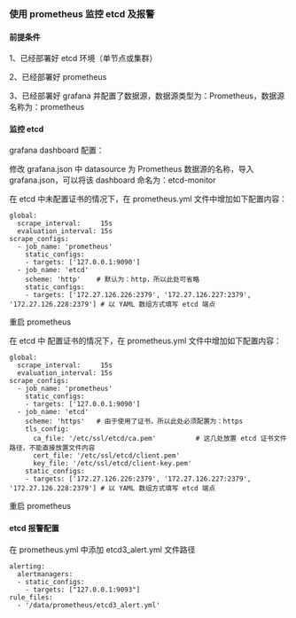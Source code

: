 ### 使用 prometheus 监控 etcd 及报警

#### 前提条件

1、已经部署好 etcd 环境（单节点或集群）

2、已经部署好 prometheus

3、已经部署好 grafana 并配置了数据源，数据源类型为：Prometheus，数据源名称为：prometheus

#### 监控 etcd

grafana dashboard 配置：

修改 grafana.json 中 datasource 为 Prometheus 数据源的名称，导入 grafana.json，可以将该 dashboard 命名为：etcd-monitor

在 etcd 中未配置证书的情况下，在 prometheus.yml 文件中增加如下配置内容：
```angular2html
global:
  scrape_interval:     15s
  evaluation_interval: 15s
scrape_configs:
  - job_name: 'prometheus'
    static_configs:
    - targets: ['127.0.0.1:9090']
  - job_name: 'etcd'
    scheme: 'http'    # 默认为：http，所以此处可省略
    static_configs:
    - targets: ['172.27.126.226:2379', '172.27.126.227:2379', '172.27.126.228:2379'] # 以 YAML 数组方式填写 etcd 端点
```
重启 prometheus

在 etcd 中 配置证书的情况下，在 prometheus.yml 文件中增加如下配置内容：
```angular2html
global:
  scrape_interval:     15s
  evaluation_interval: 15s
scrape_configs:
  - job_name: 'prometheus'
    static_configs:
    - targets: ['127.0.0.1:9090']
  - job_name: 'etcd'
    scheme: 'https'   # 由于使用了证书，所以此处必须配置为：https
    tls_config:
      ca_file: '/etc/ssl/etcd/ca.pem'          # 这几处放置 etcd 证书文件路径，不能直接放置文件内容
      cert_file: '/etc/ssl/etcd/client.pem'
      key_file: '/etc/ssl/etcd/client-key.pem'
    static_configs:
    - targets: ['172.27.126.226:2379', '172.27.126.227:2379', '172.27.126.228:2379'] # 以 YAML 数组方式填写 etcd 端点
```
重启 prometheus

#### etcd 报警配置

在 prometheus.yml 中添加 etcd3_alert.yml 文件路径
```angular2html
alerting:
  alertmanagers:
  - static_configs:
    - targets: ["127.0.0.1:9093"]
rule_files:
  - '/data/prometheus/etcd3_alert.yml'
```


